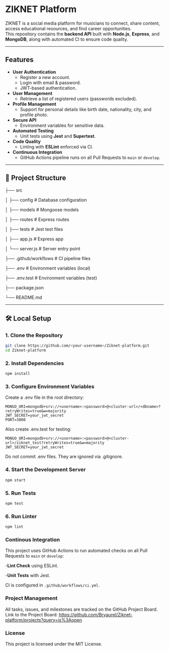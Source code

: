 #  ZIKNET Platform

ZIKNET is a social media platform for musicians to connect, share content, access educational resources, and find career opportunities.  
This repository contains the **backend API** built with **Node.js**, **Express**, and **MongoDB**, along with automated CI to ensure code quality.

---

##  Features

- **User Authentication**
  - Register a new account.
  - Login with email & password.
  - JWT-based authentication.
- **User Management**
  - Retrieve a list of registered users (passwords excluded).
- **Profile Management**
  - Support for personal details like birth date, nationality, city, and profile photo.
- **Secure API**
  - Environment variables for sensitive data.
- **Automated Testing**
  - Unit tests using **Jest** and **Supertest**.
- **Code Quality**
  - Linting with **ESLint** enforced via CI.
- **Continuous Integration**
  - GitHub Actions pipeline runs on all Pull Requests to `main` or `develop`.

---

## 📂 Project Structure

├── src

│ ├── config # Database configuration

│ ├── models # Mongoose models

│ ├── routes # Express routes

│ ├── tests # Jest test files

│ ├── app.js # Express app

│ └── server.js # Server entry point

├── .github/workflows # CI pipeline files

├── .env # Environment variables (local)

├── .env.test # Environment variables (test)

├── package.json

└── README.md


---

## 🛠️ Local Setup

### **1. Clone the Repository**
```bash
git clone https://github.com/<your-username>/Ziknet-platform.git
cd Ziknet-platform
```

### **2. Install Dependencies**
```bash
npm install
```

### **3. Configure Environment Variables**

Create a .env file in the root directory:
```env
MONGO_URI=mongodb+srv://<username>:<password>@<cluster-url>/<dbname>?retryWrites=true&w=majority
JWT_SECRET=your_jwt_secret
PORT=3000
```

Also create .env.test for testing:
```env
MONGO_URI=mongodb+srv://<username>:<password>@<cluster-url>/ziknet_test?retryWrites=true&w=majority
JWT_SECRET=your_jwt_secret
```

Do not commit .env files. They are ignored via .gitignore.

### **4. Start the Development Server**
```bash
npm start
```

### **5. Run Tests**
```bash
npm test
```

### **6. Run Linter**
```bash
npm lint
```

### Continous Integration 

This project uses GitHub Actions to run automated checks on all Pull Requests to ```main``` or ```develop```:

-**Lint Check** using ESLint.

-**Unit Tests** with Jest.

CI is configured in ```.github/workflows/ci.yml```.

### Project Management

All tasks, issues, and milestones are tracked on the GitHub Project Board.
Link to the Project Board: https://github.com/Bryaurel/Ziknet-platform/projects?query=is%3Aopen

### License

This project is licensed under the MIT License.
